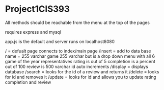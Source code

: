 # Project1CIS393

All methods should be reachable from the menu at the top of the pages

requires express and mysql

app.js is the default and server runs on localhost8080

/ = defualt page connects to index/main page
/insert = add to data base 
  name = 255 varchar
  game 255 varchar but is a drop down menu with all 6 game of the year representatives
  rating is out of 5
  completion is a percent out of 100
  review is 500 varchar
  id auto increments
/display = displays database
/search = looks for the id of a review and returns it
/delete = looks for id and removes it
/update = looks for id and allows you to update rating completion and review

